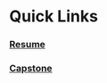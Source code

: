 
# Quick Links 

### [Resume](https://github.com/aks5bx/CurrentResume/blob/main/AdiSrikanthResumeW23.pdf)

### [Capstone](hulu.com)
